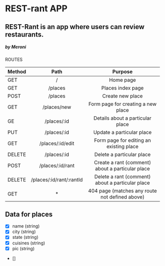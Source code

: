 # REST-rant APP
## REST-Rant is an app where users can review restaurants.
##### by Meroni


ROUTES

|Method  | Path                     | Purpose                                         |
|--------|:------------------------:|:---------:                                      |
|GET     | /                        | Home page                                       |
|GET     | /places                  | Places index page                               |
|POST    | /places                  | Create new place                                |
|GET     | /places/new              | Form page for creating a new place              |
|GE      | /places/:id              | Details about a particular place                |
|PUT     | /places/:id              | Update a particular place                       |
|GET     | /places/:id/edit         | Form page for editing an existing place         |
|DELETE  | /places/:id              | Delete a particular place                       |
|POST    | /places/:id/rant         | Create a rant (comment) about a particular place|
|DELETE  | /places/:id/rant/:rantId | Delete a rant (comment) about a particular place|
|GET     | *                        | 404 page (matches any route not defined above)  |


## Data for places
- [x] name (string)
- [x] city (string)
- [x] state (string)
- [x] cuisines (string)
- [x] pic (string)
- []